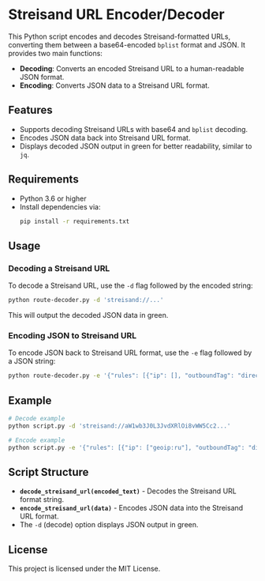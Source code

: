 
# Streisand URL Encoder/Decoder

This Python script encodes and decodes Streisand-formatted URLs, converting them between a base64-encoded `bplist` format and JSON. It provides two main functions:
- **Decoding**: Converts an encoded Streisand URL to a human-readable JSON format.
- **Encoding**: Converts JSON data to a Streisand URL format.

## Features
- Supports decoding Streisand URLs with base64 and `bplist` decoding.
- Encodes JSON data back into Streisand URL format.
- Displays decoded JSON output in green for better readability, similar to `jq`.

## Requirements
- Python 3.6 or higher
- Install dependencies via:
  ```bash
  pip install -r requirements.txt
  ```

## Usage

### Decoding a Streisand URL
To decode a Streisand URL, use the `-d` flag followed by the encoded string:
```bash
python route-decoder.py -d 'streisand://...'
```
This will output the decoded JSON data in green.

### Encoding JSON to Streisand URL
To encode JSON back to Streisand URL format, use the `-e` flag followed by a JSON string:
```bash
python route-decoder.py -e '{"rules": [{"ip": [], "outboundTag": "direct", ...}]}'
```

## Example
```bash
# Decode example
python script.py -d 'streisand://aW1wb3J0L3JvdXRlOi8vWW5Cc2...'

# Encode example
python script.py -e '{"rules": [{"ip": ["geoip:ru"], "outboundTag": "direct"}], "name": "Routing", "uuid": "B4BC7FBC-0B99-4930-B1EC-7EC2EFD7B117"}'
```

## Script Structure

- **`decode_streisand_url(encoded_text)`** - Decodes the Streisand URL format string.
- **`encode_streisand_url(data)`** - Encodes JSON data into the Streisand URL format.
- The `-d` (decode) option displays JSON output in green.

## License
This project is licensed under the MIT License.
